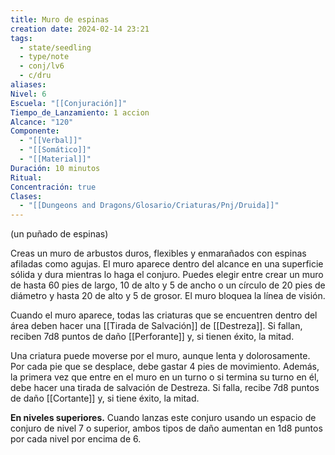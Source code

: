 ```yaml
---
title: Muro de espinas
creation date: 2024-02-14 23:21
tags:
  - state/seedling
  - type/note
  - conj/lv6
  - c/dru
aliases: 
Nivel: 6
Escuela: "[[Conjuración]]"
Tiempo_de_Lanzamiento: 1 accion
Alcance: "120"
Componente:
  - "[[Verbal]]"
  - "[[Somático]]"
  - "[[Material]]"
Duración: 10 minutos
Ritual: 
Concentración: true
Clases:
  - "[[Dungeons and Dragons/Glosario/Criaturas/Pnj/Druida]]"
---
```

(un puñado de espinas)

Creas un muro de arbustos duros, flexibles y enmarañados con espinas afiladas como agujas. El muro aparece dentro del alcance en una superficie sólida y dura mientras lo haga el conjuro. Puedes elegir entre crear un muro de hasta 60 pies de largo, 10 de alto y 5 de ancho o un círculo de 20 pies de diámetro y hasta 20 de alto y 5 de grosor. El muro bloquea la línea de visión.

Cuando el muro aparece, todas las criaturas que se encuentren dentro del área deben hacer una [[Tirada de Salvación]] de [[Destreza]]. Si fallan, reciben 7d8 puntos de daño [[Perforante]] y, si tienen éxito, la mitad.

Una criatura puede moverse por el muro, aunque lenta y dolorosamente. Por cada pie que se desplace, debe gastar 4 pies de movimiento. Además, la primera vez que entre en el muro en un turno o si termina su turno en él, debe hacer una tirada de salvación de Destreza. Si falla, recibe 7d8 puntos de daño [[Cortante]] y, si tiene éxito, la mitad.

**En niveles superiores.** Cuando lanzas este conjuro usando un espacio de conjuro de nivel 7 o superior, ambos tipos de daño aumentan en 1d8 puntos por cada nivel por encima de 6.